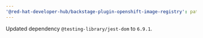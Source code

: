 ```yaml
---
'@red-hat-developer-hub/backstage-plugin-openshift-image-registry': patch
---
```


Updated dependency `@testing-library/jest-dom` to `6.9.1`.
